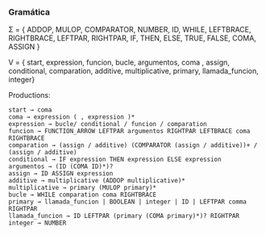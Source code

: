 
### Gramática
Σ = { ADDOP, MULOP, COMPARATOR, NUMBER, ID, WHILE, LEFTBRACE, RIGHTBRACE, LEFTPAR, RIGHTPAR, IF, THEN, ELSE, TRUE, FALSE, COMA, ASSIGN }

V = { start, expression, funcion, bucle, argumentos, coma , assign, conditional, comparation, additive, multiplicative, primary, llamada_funcion, integer}

Productions:

    start → coma
    coma → expression ( , expression )*
    expression → bucle/ conditional / funcion / comparation
    funcion → FUNCTION_ARROW LEFTPAR argumentos RIGHTPAR LEFTBRACE coma RIGHTBRACE
    comparation → (assign / additive) (COMPARATOR (assign / additive))+ / (assign / additive)
    conditional → IF expression THEN expression ELSE expression
    argumentos → (ID (COMA ID)*)?
    assign → ID ASSIGN expression
    additive → multiplicative (ADDOP multiplicative)*
    multiplicative → primary (MULOP primary)*
    bucle → WHILE comparation coma RIGHTBRACE
    primary → llamada_funcion | BOOLEAN | integer | ID | LEFTPAR comma RIGHTPAR
    llamada_funcion → ID LEFTPAR (primary (COMA primary)*)? RIGHTPAR
    integer → NUMBER

